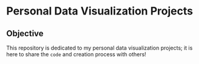 # Personal Data Visualization Projects
## Objective
This repository is dedicated to my personal data visualization projects; it is here to share the `code` and creation process with others!
